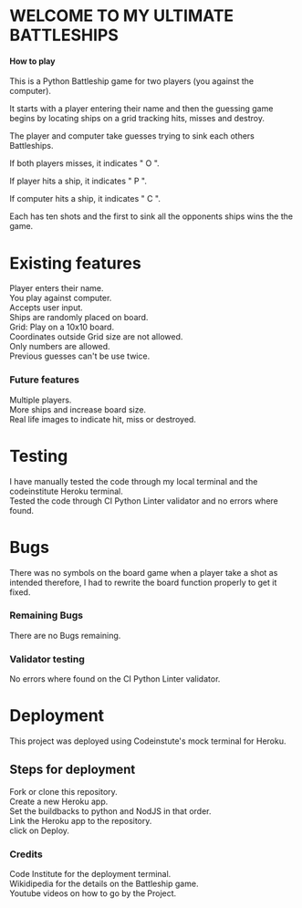 # WELCOME TO MY ULTIMATE BATTLESHIPS
#### How to play
This is a Python Battleship game for two players (you against the computer). 

It starts with a player entering their name and then the guessing game begins by locating ships on a grid tracking hits, misses and destroy.

The player and computer take guesses trying to sink each others Battleships.

If both players misses, it indicates " O ".

If player hits a ship, it indicates " P ".

If computer hits a ship, it indicates " C ".

Each has ten shots and the first to sink all the opponents ships wins the the game. 
# Existing features
Player enters their name. <br>
You play against computer. <br>
Accepts user input. <br>
Ships are randomly placed on board. <br>
Grid: Play on a 10x10 board. <br>
Coordinates outside Grid size are not allowed. <br>
Only numbers are allowed. <br>
Previous guesses can't be use twice.

### Future features
Multiple players. <br>
More ships and increase board size. <br>
Real life images to indicate hit, miss or destroyed. <br>

# Testing
I have manually tested the code through my local terminal and the codeinstitute Heroku terminal. <br>
Tested the code through CI Python Linter validator and no errors where found.


# Bugs
There was no symbols on the board game when a player take a shot as intended therefore, I had to rewrite the board function properly to get it fixed.
### Remaining Bugs
There are no Bugs remaining.
### Validator testing
No errors where found on the CI Python Linter validator.

# Deployment
This project was deployed using Codeinstute's mock terminal for Heroku.
## Steps for deployment
Fork or clone this repository. <br>
Create a new Heroku app. <br>
Set the buildbacks to python and NodJS in that order. <br>
Link the Heroku app to the repository. <br>
click on Deploy.

### Credits
Code Institute for the deployment terminal. <br>
Wikidipedia for the details on the Battleship game. <br>
Youtube videos on how to go by the Project. 


